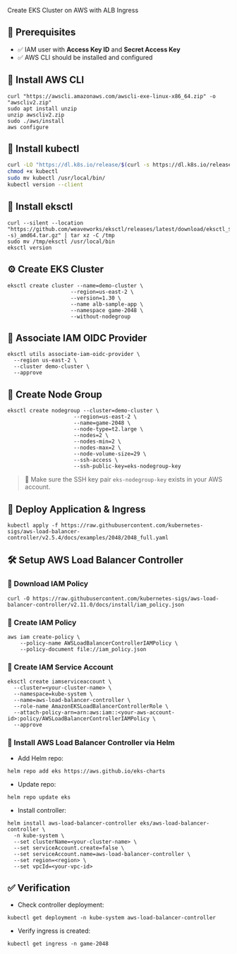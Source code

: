 Create EKS Cluster on AWS with ALB Ingress

## 🔹 Prerequisites

- ✅ IAM user with **Access Key ID** and **Secret Access Key**
- ✅ AWS CLI should be installed and configured

## 🔹 Install AWS CLI

```
curl "https://awscli.amazonaws.com/awscli-exe-linux-x86_64.zip" -o "awscliv2.zip"
sudo apt install unzip
unzip awscliv2.zip
sudo ./aws/install
aws configure

```

## 🔹 Install kubectl

```bash
curl -LO "https://dl.k8s.io/release/$(curl -s https://dl.k8s.io/release/stable.txt)/bin/linux/amd64/kubectl"
chmod +x kubectl
sudo mv kubectl /usr/local/bin/
kubectl version --client
```

## 🔹 Install eksctl

```
curl --silent --location "https://github.com/weaveworks/eksctl/releases/latest/download/eksctl_$(uname -s)_amd64.tar.gz" | tar xz -C /tmp
sudo mv /tmp/eksctl /usr/local/bin
eksctl version

```

## ⚙️ Create EKS Cluster

```
eksctl create cluster --name=demo-cluster \
                    --region=us-east-2 \
                    --version=1.30 \
                    --name alb-sample-app \
                    --namespace game-2048 \
                    --without-nodegroup
```

## 🔹 Associate IAM OIDC Provider

```
eksctl utils associate-iam-oidc-provider \
  --region us-east-2 \
  --cluster demo-cluster \
  --approve
```

## 🔹 Create Node Group

```
eksctl create nodegroup --cluster=demo-cluster \
                     --region=us-east-2 \
                     --name=game-2048 \
                     --node-type=t2.large \
                     --nodes=2 \
                     --nodes-min=2 \
                     --nodes-max=2 \
                     --node-volume-size=29 \
                     --ssh-access \
                     --ssh-public-key=eks-nodegroup-key

```

> 🔑 Make sure the SSH key pair `eks-nodegroup-key` exists in your AWS account.

## 🚀 Deploy Application & Ingress

```
kubectl apply -f https://raw.githubusercontent.com/kubernetes-sigs/aws-load-balancer-controller/v2.5.4/docs/examples/2048/2048_full.yaml
```

## 🛠️ Setup AWS Load Balancer Controller

### 🔹 Download IAM Policy

```
curl -O https://raw.githubusercontent.com/kubernetes-sigs/aws-load-balancer-controller/v2.11.0/docs/install/iam_policy.json
```

### 🔹 Create IAM Policy

```
aws iam create-policy \
    --policy-name AWSLoadBalancerControllerIAMPolicy \
    --policy-document file://iam_policy.json
```

### 🔹 Create IAM Service Account

```
eksctl create iamserviceaccount \
  --cluster=<your-cluster-name> \
  --namespace=kube-system \
  --name=aws-load-balancer-controller \
  --role-name AmazonEKSLoadBalancerControllerRole \
  --attach-policy-arn=arn:aws:iam::<your-aws-account-id>:policy/AWSLoadBalancerControllerIAMPolicy \
  --approve
```

### 🔹 Install AWS Load Balancer Controller via Helm

- Add Helm repo:

```
helm repo add eks https://aws.github.io/eks-charts
```

- Update repo:

```
helm repo update eks
```

- Install controller:

```
helm install aws-load-balancer-controller eks/aws-load-balancer-controller \
  -n kube-system \
  --set clusterName=<your-cluster-name> \
  --set serviceAccount.create=false \
  --set serviceAccount.name=aws-load-balancer-controller \
  --set region=<region> \
  --set vpcId=<your-vpc-id>
```

## ✅ Verification

- Check controller deployment:

```
kubectl get deployment -n kube-system aws-load-balancer-controller
```

- Verify ingress is created:

```
kubectl get ingress -n game-2048

```
